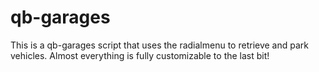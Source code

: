 # qb-garages
This is a qb-garages script that uses the radialmenu to retrieve and park vehicles. Almost everything is fully customizable to the last bit!
